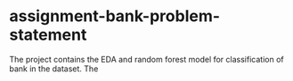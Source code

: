 # assignment-bank-problem-statement
The project contains the EDA and random forest model for classification of bank in the dataset.
The 
